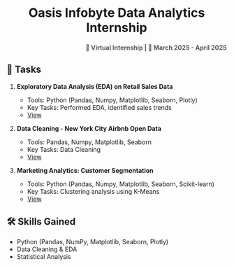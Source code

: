 
# <h1 align="center"> Oasis Infobyte Data Analytics Internship</h1>

<h4 align="right" style="font-size: 14px; color: #555;">
  📍 Virtual Internship | 📅 March 2025 - April 2025
</h4>

## 🔷 Tasks
1. **Exploratory Data Analysis (EDA) on Retail Sales Data**  
   - Tools: Python (Pandas, Numpy, Matplotlib, Seaborn, Plotly)
   - Key Tasks: Performed EDA, identified sales trends
    - <a href="https://github.com/gkarthik333/OIBSIP/blob/main/Task%201/EDA%20-%20Retail%20Sale.ipynb">View</a>

2. **Data Cleaning - New York City Airbnb Open Data**  
   - Tools: Pandas, Numpy, Matplotlib, Seaborn
   - Key Tasks: Data Cleaning
   - <a href="https://github.com/gkarthik333/OIBSIP/blob/main/Task%202/NYC.ipynb">View</a>

3. **Marketing Analytics: Customer Segmentation**  
   - Tools: Python (Pandas, Numpy, Matplotlib, Seaborn, Scikit-learn)
   - Key Tasks: Clustering analysis using K-Means
    - <a href="https://github.com/gkarthik333/OIBSIP/blob/main/Task%203/CSA.ipynb">View</a>

## 🛠 Skills Gained
- Python (Pandas, NumPy, Matplotlib, Seaborn, Plotly)
- Data Cleaning & EDA
- Statistical Analysis




